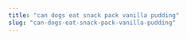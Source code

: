 ```yaml
---
title: "can dogs eat snack pack vanilla pudding"
slug: "can-dogs-eat-snack-pack-vanilla-pudding"
---
```


